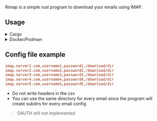Rimap is a simple rust program to download your emails using IMAP.

## Usage

<details>
  <summary>Cargo</summary>

```sh
# Clone repository
cargo run -- config_file_path
```
> You need openssl
</details>


<details>
  <summary>Docker/Podman</summary>

```sh
sh <(curl -L https://raw.githubusercontent.com/iruzo/rimap/main/scripts/oneline.sh) <config_file_path> <mails_dir_path>
```
> You need docker compose or podman compose and git
</details>


## Config file example
```ini
imap.server1.com,username1,password1,/download/dir
imap.server2.com,username2,password2,/download/dir
imap.server3.com,username3,password3,/download/dir
imap.server4.com,username4,password4,/download/dir
imap.server5.com,username5,password5,/download/dir
```
- Do not write headers in the csv
- You can use the same directory for every email since the program will create subdirs for every email config

> OAUTH still not implemented
